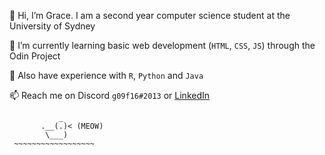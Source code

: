 👋 Hi, I’m Grace. I am a second year computer science student at the University of Sydney

🌱 I’m currently learning basic web development (`HTML`, `CSS`, `JS`) through the Odin Project

📔 Also have experience with `R`, `Python` and `Java`

📫 Reach me on Discord `g09f16#2013` or [LinkedIn](https://www.linkedin.com/in/gracefry)
```           
           _
       .__(.)< (MEOW)
        \___)   
 ~~~~~~~~~~~~~~~~~~
```
<!---
g16f09/g16f09 is a ✨ special ✨ repository because its `README.md` (this file) appears on your GitHub profile.
You can click the Preview link to take a look at your changes.
--->
